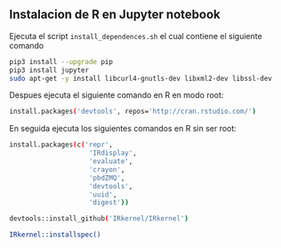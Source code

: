 ## Instalacion de R en Jupyter notebook

Ejecuta el script `install_dependences.sh` el cual contiene el siguiente comando

```bash
pip3 install --upgrade pip
pip3 install jupyter
sudo apt-get -y install libcurl4-gnutls-dev libxml2-dev libssl-dev
```

Despues ejecuta el siguiente comando en R en modo root:

```bash
install.packages('devtools', repos='http://cran.rstudio.com/')
```

En seguida ejecuta los siguientes comandos en R sin ser root:

```bash
install.packages(c('repr', 
                    'IRdisplay', 
                    'evaluate',
                    'crayon',
                    'pbdZMQ', 
                    'devtools',
                    'uuid', 
                    'digest'))

devtools::install_github('IRkernel/IRkernel')

IRkernel::installspec()
```
